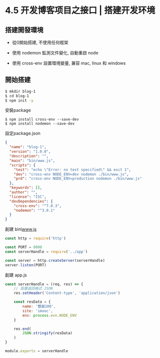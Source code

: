 # 4.5 开发博客项目之接口 | 搭建开发环境

## 搭建開發環境

- 從0開始搭建, 不使用任何框架

- 使用 nodemon 監測文件變化, 自動重啟 node

- 使用 cross-env 設置環境變量, 兼容 mac, linux 和 windows

## 開始搭建

``` bash
$ mkdir blog-1
$ cd blog-1
$ npm init -y
```

安裝package

```
$ npm install cross-env --save-dev
$ npm install nodemon --save-dev
```

設定package.json

``` json
{
  "name": "blog-1",
  "version": "1.0.0",
  "description": "",
  "main": "bin/www.js",
  "scripts": {
    "test": "echo \"Error: no test specified\" && exit 1",
    "dev": "cross-env NODE_ENV=dev nodemon ./bin/www.js",
    "prd": "cross-env NODE_ENV=production nodemon ./bin/www.js"
  },
  "keywords": [],
  "author": "",
  "license": "ISC",
  "devDependencies": {
    "cross-env": "^7.0.3",
    "nodemon": "^3.0.1"
  }
}
```

創建 bin\www.js

``` js
const http = require('http')

const PORT = 8000
const serverHandle = require('../app')

const server = http.createServer(serverHandle)
server.listen(PORT)
```

創建 app.js

``` js
const serverHandle = (req, res) => {
    // 設置返回格式 JSON
    res.setHeader('Content-type', 'application/json')

    const resData = {
        name: '雙越100',
        site: 'imooc',
        env: process.evn.NODE_ENV
    }

    res.end(
        JSON.stringify(resData)
    )
}

module.exports = serverHandle
```
